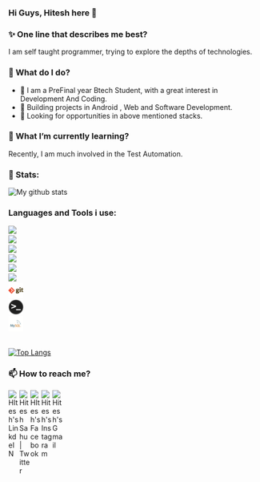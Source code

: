 ### Hi Guys, Hitesh here 👋  
### :sparkles: One line that describes me best?

I am self taught programmer, trying to explore the depths of technologies.

### 🤔 What do I do? 

 - :green_book: I am a PreFinal year Btech Student, with a great interest in  Development And Coding.
 - :green_book: Building projects in Android , Web and Software Development. 
 - :green_book: Looking for opportunities in above mentioned stacks.

### 🌱 What I’m currently learning?

Recently, I am much involved in the Test Automation.

### 📶 Stats:

![My github stats](https://github-readme-stats.vercel.app/api?username=hd-hitesh&show_icons=true&theme=dracula&count_private=true)

### Languages and Tools i use:

<code><img height="30" src="https://img.icons8.com/color/48/000000/c-programming.png"> </code>
<code><img height="30" src="https://img.icons8.com/color/48/000000/c-plus-plus-logo.png"> </code>
<code><img height="30" src="https://img.icons8.com/color/48/000000/javascript.png"> </code>
<code><img height="30" src="https://img.icons8.com/color/48/000000/java-coffee-cup-logo.png"> </code>
<code><img height="30" src="https://img.icons8.com/color/48/000000/python.png"/> </code>
<code><img height="30" src="https://seeklogo.com/images/N/nodejs-logo-FBE122E377-seeklogo.com.png"> </code>
<code><img height="30" src="https://raw.githubusercontent.com/github/explore/80688e429a7d4ef2fca1e82350fe8e3517d3494d/topics/git/git.png"> </code>
<code><img height="30" src="https://raw.githubusercontent.com/github/explore/80688e429a7d4ef2fca1e82350fe8e3517d3494d/topics/terminal/terminal.png"> </code>
<code><img height="30" src="https://raw.githubusercontent.com/github/explore/80688e429a7d4ef2fca1e82350fe8e3517d3494d/topics/mysql/mysql.png"> </code></br>

[![Top Langs](https://github-readme-stats.vercel.app/api/top-langs/?username=hd-hitesh&theme=dracula&layout=compact)](https://github.com/anuraghazra/github-readme-stats)

### 📫 How to reach me?

<a href="https://www.linkedin.com/in/hdhitesh/">
 <img align="left" alt="HItesh's LinkdeIN" width="22px" src="https://cdn.jsdelivr.net/npm/simple-icons@v3/icons/linkedin.svg" />
</a>

<a href="https://twitter.com/Hitesh79064442">
 <img align="left" alt="Hitesh Sahu | Twitter" width="22px" src="https://cdn.jsdelivr.net/npm/simple-icons@v3/icons/twitter.svg" />
</a>

<a href="https://www.facebook.com/hd.hitesh.12">
 <img align="left" alt="HItesh's Facebook" width="22px" src="https://cdn.jsdelivr.net/npm/simple-icons@v3/icons/facebook.svg" />
</a>

<a href="https://https://www.instagram.com/_hitesh_._">
 <img align="left" alt="Hitesh's Instagram" width="22px" src="https://cdn.jsdelivr.net/npm/simple-icons@v3/icons/instagram.svg" />
</a>

<a href="mailto:hdhitesh11@gmail.com">
 <img align="left" alt="Hitesh's Gmail" width="22px" src="https://cdn.jsdelivr.net/npm/simple-icons@v3/icons/gmail.svg" />
</a>
<br/>
